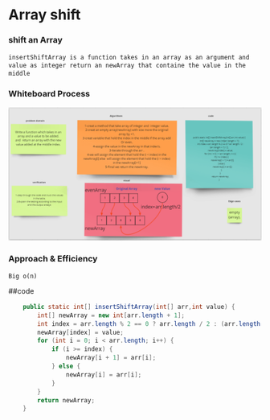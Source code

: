 
# Array shift

### shift an Array
    insertShiftArray is a function takes in an array as an argument and value as integer return an newArray that containe the value in the middle 
### Whiteboard Process
![arrayShift](arrayshfit.png)
### Approach & Efficiency

    Big o(n)




##code 

~~~java
    public static int[] insertShiftArray(int[] arr,int value) {
        int[] newArray = new int[arr.length + 1];
        int index = arr.length % 2 == 0 ? arr.length / 2 : (arr.length + 1) / 2;
        newArray[index] = value;
        for (int i = 0; i < arr.length; i++) {
            if (i >= index) {
                newArray[i + 1] = arr[i];
            } else {
                newArray[i] = arr[i];
            }
        }
        return newArray;
    }
~~~